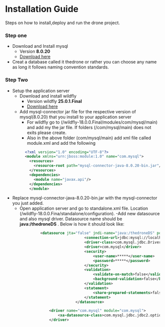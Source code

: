 # Installation Guide

Steps on how to install,deploy and run the drone project.
### Step one

- Download and Install mysql
  - Version **8.0.20**
  - [Download here](https://dev.mysql.com/downloads/installer/)
- Creat a database called it  thedrone or rather you can choose any name as long it  follows naming convention standards.

### Step Two

- Setup the application server
  - Download and install wildfly 
       - Version wildfly **25.0.1.Final**
       - [Download here](https://wildfly.org/downloads/)
  - Add mysql-connector jar file for the respective version of mysql(8.0.20) that you install to your application server
    - For wildfly go to (/wildfly-18.0.0.Final/modules/com/mysql/main) and add my the jar file. If folders (/com/mysql/main)  does not exits please create.
    - Also in the above folder (com/mysql/main) add xml  file called module.xml and add the following

```xml
         <?xml version="1.0" encoding="UTF-8"?>
         <module xmlns="urn:jboss:module:1.0" name="com.mysql">
           <resources>
             <resource-root path="mysql-connector-java-8.0.20-bin.jar"/>
           </resources>
           <dependencies>
             <module name="javax.api"/>
           </dependencies>
           </module>
```

- Replace mysql-connector-java-8.0.20-bin.jar with the mysql-connector you just added.
  - Open application server and go to standalone.xml file. Location (/wildfly-18.0.0.Fina/standalone/configuration).
        -Add new datasource and also mysql driver. Datasource name should be **java:/thedroneDS** . Below is how it should look like:

```xml
                <datasource jta="false" jndi-name="java:/thedroneDS" pool-name="Mss" enabled="true" use-ccm="false">
                                    <connection-url>jdbc:mysql://localhost:3306/thedrone</connection-url>
                                    <driver-class>com.mysql.jdbc.Driver</driver-class>
                                    <driver>com.mysql</driver>
                                    <security>
                                        <user-name>*****</user-name>
                                        <password>*****</password>
                                    </security>
                                    <validation>
                                        <validate-on-match>false</validate-on-match>
                                        <background-validation>false</background-validation>
                                    </validation>
                                    <statement>
                                        <share-prepared-statements>false</share-prepared-statements>
                                    </statement>
                                </datasource>
```

```xml
                    <driver name="com.mysql" module="com.mysql">
                        <xa-datasource-class>com.mysql.jdbc.jdbc2.optional.MysqlXADataSource</xa-datasource-class>
                    </driver>
```

